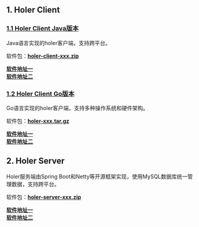 ## 1. Holer Client

### [1.1 Holer Client Java版本](https://github.com/wisdom-projects/holer/tree/master/Binary/Java)
Java语言实现的holer客户端，支持跨平台。

软件包：[**holer-client-xxx.zip**](https://github.com/wisdom-projects/holer-client/releases)

[**软件地址一**](https://github.com/wisdom-projects/holer-client/releases)<br/>
[**软件地址二**](https://pan.baidu.com/s/1APDAaaaQxTa71IR2hDjIaA#list/path=%2Fsharelink2808252679-1014620033513253%2Fholer%2Fholer-client%2Fjava&parentPath=%2Fsharelink2808252679-1014620033513253)

### [1.2 Holer Client Go版本](https://github.com/wisdom-projects/holer/tree/master/Binary/Go)
Go语言实现的holer客户端，支持多种操作系统和硬件架构。

软件包：[**holer-xxx.tar.gz**](https://github.com/wisdom-projects/holer-client/releases)

[**软件地址一**](https://github.com/wisdom-projects/holer-client/releases)<br/>
[**软件地址二**](https://pan.baidu.com/s/1APDAaaaQxTa71IR2hDjIaA#list/path=%2Fsharelink2808252679-1014620033513253%2Fholer%2Fholer-client%2Fgo&parentPath=%2Fsharelink2808252679-1014620033513253)

## 2. Holer Server
Holer服务端由Spring Boot和Netty等开源框架实现，使用MySQL数据库统一管理数据，支持跨平台。

软件包：[**holer-server-xxx.zip**](https://github.com/wisdom-projects/holer-server/releases)

[**软件地址一**](https://github.com/wisdom-projects/holer-server/releases)<br/>
[**软件地址二**](https://pan.baidu.com/s/1APDAaaaQxTa71IR2hDjIaA#list/path=%2Fsharelink2808252679-1014620033513253%2Fholer%2Fholer-server&parentPath=%2Fsharelink2808252679-1014620033513253)
